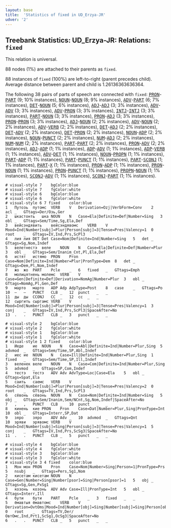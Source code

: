 ```yaml
---
layout: base
title:  'Statistics of fixed in UD_Erzya-JR'
udver: '2'
---
```


## Treebank Statistics: UD_Erzya-JR: Relations: `fixed`

This relation is universal.

88 nodes (1%) are attached to their parents as `fixed`.

88 instances of `fixed` (100%) are left-to-right (parent precedes child).
Average distance between parent and child is 1.26136363636364.

The following 38 pairs of parts of speech are connected with `fixed`: <tt><a href="myv_jr-pos-PRON.html">PRON</a></tt>-<tt><a href="myv_jr-pos-PART.html">PART</a></tt> (9; 10% instances), <tt><a href="myv_jr-pos-NOUN.html">NOUN</a></tt>-<tt><a href="myv_jr-pos-NOUN.html">NOUN</a></tt> (8; 9% instances), <tt><a href="myv_jr-pos-ADV.html">ADV</a></tt>-<tt><a href="myv_jr-pos-PART.html">PART</a></tt> (6; 7% instances), <tt><a href="myv_jr-pos-DET.html">DET</a></tt>-<tt><a href="myv_jr-pos-NOUN.html">NOUN</a></tt> (5; 6% instances), <tt><a href="myv_jr-pos-ADJ.html">ADJ</a></tt>-<tt><a href="myv_jr-pos-ADJ.html">ADJ</a></tt> (3; 3% instances), <tt><a href="myv_jr-pos-ADV.html">ADV</a></tt>-<tt><a href="myv_jr-pos-ADV.html">ADV</a></tt> (3; 3% instances), <tt><a href="myv_jr-pos-ADV.html">ADV</a></tt>-<tt><a href="myv_jr-pos-PRON.html">PRON</a></tt> (3; 3% instances), <tt><a href="myv_jr-pos-INTJ.html">INTJ</a></tt>-<tt><a href="myv_jr-pos-INTJ.html">INTJ</a></tt> (3; 3% instances), <tt><a href="myv_jr-pos-PART.html">PART</a></tt>-<tt><a href="myv_jr-pos-NOUN.html">NOUN</a></tt> (3; 3% instances), <tt><a href="myv_jr-pos-PRON.html">PRON</a></tt>-<tt><a href="myv_jr-pos-ADJ.html">ADJ</a></tt> (3; 3% instances), <tt><a href="myv_jr-pos-PRON.html">PRON</a></tt>-<tt><a href="myv_jr-pos-PRON.html">PRON</a></tt> (3; 3% instances), <tt><a href="myv_jr-pos-ADJ.html">ADJ</a></tt>-<tt><a href="myv_jr-pos-NOUN.html">NOUN</a></tt> (2; 2% instances), <tt><a href="myv_jr-pos-ADV.html">ADV</a></tt>-<tt><a href="myv_jr-pos-NOUN.html">NOUN</a></tt> (2; 2% instances), <tt><a href="myv_jr-pos-ADV.html">ADV</a></tt>-<tt><a href="myv_jr-pos-VERB.html">VERB</a></tt> (2; 2% instances), <tt><a href="myv_jr-pos-DET.html">DET</a></tt>-<tt><a href="myv_jr-pos-ADJ.html">ADJ</a></tt> (2; 2% instances), <tt><a href="myv_jr-pos-DET.html">DET</a></tt>-<tt><a href="myv_jr-pos-ADV.html">ADV</a></tt> (2; 2% instances), <tt><a href="myv_jr-pos-DET.html">DET</a></tt>-<tt><a href="myv_jr-pos-PRON.html">PRON</a></tt> (2; 2% instances), <tt><a href="myv_jr-pos-NOUN.html">NOUN</a></tt>-<tt><a href="myv_jr-pos-ADP.html">ADP</a></tt> (2; 2% instances), <tt><a href="myv_jr-pos-NOUN.html">NOUN</a></tt>-<tt><a href="myv_jr-pos-PUNCT.html">PUNCT</a></tt> (2; 2% instances), <tt><a href="myv_jr-pos-NUM.html">NUM</a></tt>-<tt><a href="myv_jr-pos-ADJ.html">ADJ</a></tt> (2; 2% instances), <tt><a href="myv_jr-pos-NUM.html">NUM</a></tt>-<tt><a href="myv_jr-pos-NUM.html">NUM</a></tt> (2; 2% instances), <tt><a href="myv_jr-pos-PART.html">PART</a></tt>-<tt><a href="myv_jr-pos-PART.html">PART</a></tt> (2; 2% instances), <tt><a href="myv_jr-pos-PRON.html">PRON</a></tt>-<tt><a href="myv_jr-pos-ADV.html">ADV</a></tt> (2; 2% instances), <tt><a href="myv_jr-pos-ADJ.html">ADJ</a></tt>-<tt><a href="myv_jr-pos-ADP.html">ADP</a></tt> (1; 1% instances), <tt><a href="myv_jr-pos-ADP.html">ADP</a></tt>-<tt><a href="myv_jr-pos-ADV.html">ADV</a></tt> (1; 1% instances), <tt><a href="myv_jr-pos-ADP.html">ADP</a></tt>-<tt><a href="myv_jr-pos-VERB.html">VERB</a></tt> (1; 1% instances), <tt><a href="myv_jr-pos-ADV.html">ADV</a></tt>-<tt><a href="myv_jr-pos-DET.html">DET</a></tt> (1; 1% instances), <tt><a href="myv_jr-pos-NOUN.html">NOUN</a></tt>-<tt><a href="myv_jr-pos-PROPN.html">PROPN</a></tt> (1; 1% instances), <tt><a href="myv_jr-pos-PART.html">PART</a></tt>-<tt><a href="myv_jr-pos-ADP.html">ADP</a></tt> (1; 1% instances), <tt><a href="myv_jr-pos-PART.html">PART</a></tt>-<tt><a href="myv_jr-pos-PUNCT.html">PUNCT</a></tt> (1; 1% instances), <tt><a href="myv_jr-pos-PART.html">PART</a></tt>-<tt><a href="myv_jr-pos-SCONJ.html">SCONJ</a></tt> (1; 1% instances), <tt><a href="myv_jr-pos-PART.html">PART</a></tt>-<tt><a href="myv_jr-pos-X.html">X</a></tt> (1; 1% instances), <tt><a href="myv_jr-pos-PRON.html">PRON</a></tt>-<tt><a href="myv_jr-pos-ADP.html">ADP</a></tt> (1; 1% instances), <tt><a href="myv_jr-pos-PRON.html">PRON</a></tt>-<tt><a href="myv_jr-pos-NOUN.html">NOUN</a></tt> (1; 1% instances), <tt><a href="myv_jr-pos-PRON.html">PRON</a></tt>-<tt><a href="myv_jr-pos-PUNCT.html">PUNCT</a></tt> (1; 1% instances), <tt><a href="myv_jr-pos-PROPN.html">PROPN</a></tt>-<tt><a href="myv_jr-pos-NOUN.html">NOUN</a></tt> (1; 1% instances), <tt><a href="myv_jr-pos-SCONJ.html">SCONJ</a></tt>-<tt><a href="myv_jr-pos-ADV.html">ADV</a></tt> (1; 1% instances), <tt><a href="myv_jr-pos-SCONJ.html">SCONJ</a></tt>-<tt><a href="myv_jr-pos-PART.html">PART</a></tt> (1; 1% instances).


~~~ conllu
# visual-style 7	bgColor:blue
# visual-style 7	fgColor:white
# visual-style 6	bgColor:blue
# visual-style 6	fgColor:white
# visual-style 6 7 fixed	color:blue
1	Путозь	путомс	VERB	V	Derivation=Ozj|VerbForm=Conv	2	acl	_	GTtags=Der/Озь,Ger
2	шкастонть	шка	NOUN	N	Case=Ela|Definite=Def|Number=Sing	3	obl	_	GTtags=Sem/Time,Sg,Ela,Def
3	вейсэндявить	вейсэндявомс	VERB	V	Mood=Ind|Number[subj]=Plur|Person[subj]=3|Tense=Pres|Valency=1	0	root	_	GTtags=IV,Ind,Prs,ScPl3
4	лия	лия	DET	Det	Case=Nom|Definite=Ind|Number=Sing	5	det	_	GTtags=Sg,Nom,Indef
5	велетнестэ	веле	NOUN	N	Case=Ela|Definite=Def|Number=Plur	3	obl	_	GTtags=Sem/Inanim_Cnt,Pl,Ela,Def
6	истят	истямо	PRON	Pron	Case=Nom|Definite=Ind|Number=Plur|PronType=Dem	8	det	_	GTtags=Dem,Pl,Nom,Indef
7	жо	жо	PART	Pcle	_	6	fixed	_	GTtags=Emph
8	молицятнень	молемс	VERB	V	Case=Gen|Definite=Def|Derivation=NomAg|Number=Plur	3	obl	_	GTtags=NomAg,Pl,Gen,Def
9	марто	марто	ADP	Adp	AdpType=Post	8	case	_	GTtags=Po
10	—	—	PUNCT	CLB	_	12	punct	_	_
11	ды	ды	CCONJ	CC	_	12	cc	_	_
12	сыргить	сыргамс	VERB	V	Mood=Ind|Number[subj]=Plur|Person[subj]=3|Tense=Pres|Valency=1	3	conj	_	GTtags=IV,Ind,Prs,ScPl3|SpaceAfter=No
13	.	.	PUNCT	CLB	_	3	punct	_	_

~~~


~~~ conllu
# visual-style 2	bgColor:blue
# visual-style 2	fgColor:white
# visual-style 1	bgColor:blue
# visual-style 1	fgColor:white
# visual-style 1 2 fixed	color:blue
1	Иеде	ие	NOUN	N	Case=Abl|Definite=Ind|Number=Plur,Sing	5	advmod	_	GTtags=Sem/Time,SP,Abl,Indef
2	иес	ие	NOUN	N	Case=Ill|Definite=Ind|Number=Plur,Sing	1	fixed	_	GTtags=Sem/Time,SP,Ill,Indef
3	веленек	веле	NOUN	N	Case=Com|Definite=Ind|Number=Plur,Sing	5	advmod	_	GTtags=SP,Com,Indef
4	тестэ	тестэ	ADV	Adv	AdvType=Loc|Case=Ela	5	obl	_	GTtags=Spat,Ela
5	саить	саемс	VERB	V	Mood=Ind|Number[subj]=Plur|Person[subj]=3|Tense=Pres|Valency=2	0	root	_	GTtags=TV,Ind,Prs,ScPl3
6	сёвонь	сёвонь	NOUN	N	Case=Nom|Definite=Ind|Number=Sing	5	obj	_	GTtags=Sem/Inanim,Sem/NCnt,Sg,Nom,Indef|SpaceAfter=No
7	,	,	PUNCT	CLB	_	10	punct	_	_
8	кинень	кие	PRON	Pron	Case=Dat|Number=Plur,Sing|PronType=Int	10	obl	_	GTtags=Interr,SP,Dat
9	зяро	зяро	ADV	Adv	_	10	advmod	_	GTtags=Qnt
10	эряви	эрявомс	VERB	V	Mood=Ind|Number[subj]=Sing|Person[subj]=3|Tense=Pres|Valency=1	5	conj	_	GTtags=IV,Ind,Prs,ScSg3|SpaceAfter=No
11	.	.	PUNCT	CLB	_	5	punct	_	_

~~~


~~~ conllu
# visual-style 4	bgColor:blue
# visual-style 4	fgColor:white
# visual-style 3	bgColor:blue
# visual-style 3	fgColor:white
# visual-style 3 4 fixed	color:blue
1	Мон	мон	PRON	Pron	Case=Nom|Number=Sing|Person=1|PronType=Prs	5	nsubj	_	GTtags=Pers,Sg1,Nom
2	кисетам	кисетам	NOUN	N	Case=Gen|Number=Sing|Number[psor]=Sing|Person[psor]=1	5	obj	_	GTtags=Sg,Gen,PxSg1
3	козонь	козонь	ADV	Adv	Case=Ill|PronType=Int	5	obl	_	GTtags=Interr,Ill
4	бути	бути	PART	Pcle	_	3	fixed	_	_
5	ёмавтыя	ёмавтомс	VERB	V	Derivation=OvtOms|Mood=Ind|Number[obj]=Sing|Number[subj]=Sing|Person[obj]=3|Person[subj]=1|Tense=Prt1|Valency=2	0	root	_	GTtags=TV,Der/ОвтОмс,Ind,Prt1,ScSg1,OcSg3|SpaceAfter=No
6	.	.	PUNCT	CLB	_	5	punct	_	_

~~~


